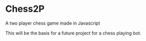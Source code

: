 # Chess2P
A two player chess game made in Javascript

This will be the basis for a future project for a chess playing bot.
